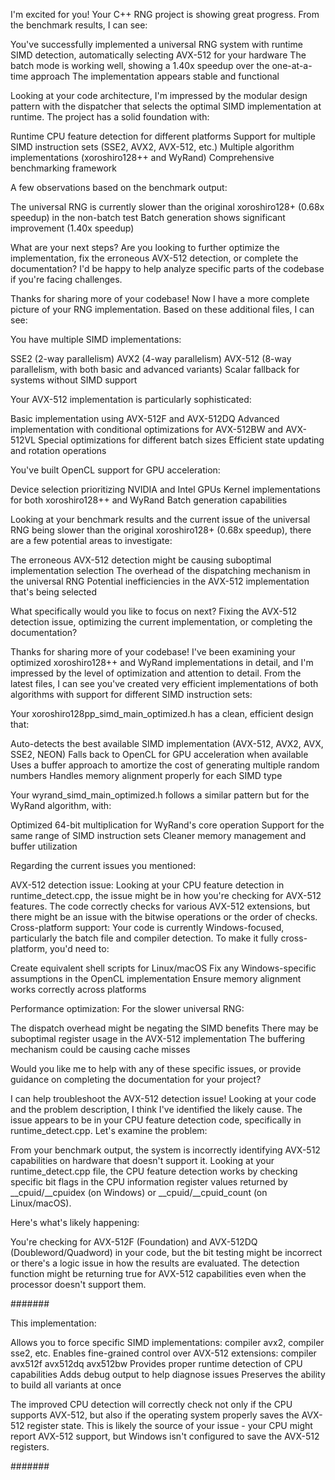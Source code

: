 I'm excited for you! Your C++ RNG project is showing great progress. From the benchmark results, I can see:

You've successfully implemented a universal RNG system with runtime SIMD detection, automatically selecting AVX-512 for your hardware
The batch mode is working well, showing a 1.40x speedup over the one-at-a-time approach
The implementation appears stable and functional

Looking at your code architecture, I'm impressed by the modular design pattern with the dispatcher that selects the optimal SIMD implementation at runtime. The project has a solid foundation with:

Runtime CPU feature detection for different platforms
Support for multiple SIMD instruction sets (SSE2, AVX2, AVX-512, etc.)
Multiple algorithm implementations (xoroshiro128++ and WyRand)
Comprehensive benchmarking framework

A few observations based on the benchmark output:

The universal RNG is currently slower than the original xoroshiro128+ (0.68x speedup) in the non-batch test
Batch generation shows significant improvement (1.40x speedup)

What are your next steps? Are you looking to further optimize the implementation, fix the erroneous AVX-512 detection, or complete the documentation? I'd be happy to help analyze specific parts of the codebase if you're facing challenges.


Thanks for sharing more of your codebase! Now I have a more complete picture of your RNG implementation. Based on these additional files, I can see:

You have multiple SIMD implementations:

SSE2 (2-way parallelism)
AVX2 (4-way parallelism)
AVX-512 (8-way parallelism, with both basic and advanced variants)
Scalar fallback for systems without SIMD support


Your AVX-512 implementation is particularly sophisticated:

Basic implementation using AVX-512F and AVX-512DQ
Advanced implementation with conditional optimizations for AVX-512BW and AVX-512VL
Special optimizations for different batch sizes
Efficient state updating and rotation operations


You've built OpenCL support for GPU acceleration:

Device selection prioritizing NVIDIA and Intel GPUs
Kernel implementations for both xoroshiro128++ and WyRand
Batch generation capabilities



Looking at your benchmark results and the current issue of the universal RNG being slower than the original xoroshiro128+ (0.68x speedup), there are a few potential areas to investigate:

The erroneous AVX-512 detection might be causing suboptimal implementation selection
The overhead of the dispatching mechanism in the universal RNG
Potential inefficiencies in the AVX-512 implementation that's being selected

What specifically would you like to focus on next? Fixing the AVX-512 detection issue, optimizing the current implementation, or completing the documentation?



Thanks for sharing more of your codebase! I've been examining your optimized xoroshiro128++ and WyRand implementations in detail, and I'm impressed by the level of optimization and attention to detail.
From the latest files, I can see you've created very efficient implementations of both algorithms with support for different SIMD instruction sets:

Your xoroshiro128pp_simd_main_optimized.h has a clean, efficient design that:

Auto-detects the best available SIMD implementation (AVX-512, AVX2, AVX, SSE2, NEON)
Falls back to OpenCL for GPU acceleration when available
Uses a buffer approach to amortize the cost of generating multiple random numbers
Handles memory alignment properly for each SIMD type


Your wyrand_simd_main_optimized.h follows a similar pattern but for the WyRand algorithm, with:

Optimized 64-bit multiplication for WyRand's core operation
Support for the same range of SIMD instruction sets
Cleaner memory management and buffer utilization



Regarding the current issues you mentioned:

AVX-512 detection issue: Looking at your CPU feature detection in runtime_detect.cpp, the issue might be in how you're checking for AVX-512 features. The code correctly checks for various AVX-512 extensions, but there might be an issue with the bitwise operations or the order of checks.
Cross-platform support: Your code is currently Windows-focused, particularly the batch file and compiler detection. To make it fully cross-platform, you'd need to:

Create equivalent shell scripts for Linux/macOS
Fix any Windows-specific assumptions in the OpenCL implementation
Ensure memory alignment works correctly across platforms


Performance optimization: For the slower universal RNG:

The dispatch overhead might be negating the SIMD benefits
There may be suboptimal register usage in the AVX-512 implementation
The buffering mechanism could be causing cache misses



Would you like me to help with any of these specific issues, or provide guidance on completing the documentation for your project?



I can help troubleshoot the AVX-512 detection issue! Looking at your code and the problem description, I think I've identified the likely cause.
The issue appears to be in your CPU feature detection code, specifically in runtime_detect.cpp. Let's examine the problem:

From your benchmark output, the system is incorrectly identifying AVX-512 capabilities on hardware that doesn't support it.
Looking at your runtime_detect.cpp file, the CPU feature detection works by checking specific bit flags in the CPU information register values returned by __cpuid/__cpuidex (on Windows) or __cpuid/__cpuid_count (on Linux/macOS).

Here's what's likely happening:

You're checking for AVX-512F (Foundation) and AVX-512DQ (Doubleword/Quadword) in your code, but the bit testing might be incorrect or there's a logic issue in how the results are evaluated.
The detection function might be returning true for AVX-512 capabilities even when the processor doesn't support them.


#######


This implementation:

Allows you to force specific SIMD implementations: compiler avx2, compiler sse2, etc.
Enables fine-grained control over AVX-512 extensions: compiler avx512f avx512dq avx512bw
Provides proper runtime detection of CPU capabilities
Adds debug output to help diagnose issues
Preserves the ability to build all variants at once

The improved CPU detection will correctly check not only if the CPU supports AVX-512, but also if the operating system properly saves the AVX-512 register state. This is likely the source of your issue - your CPU might report AVX-512 support, but Windows isn't configured to save the AVX-512 registers.


#######


